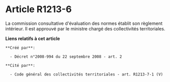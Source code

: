 # Article R1213-6

La commission consultative d'évaluation des normes établit son règlement intérieur. Il est approuvé par le ministre chargé
des collectivités territoriales.

**Liens relatifs à cet article**

	**Créé par**:

	  - Décret n°2008-994 du 22 septembre 2008 - art. 2

	**Cité par**:

	  - Code général des collectivités territoriales - art. R1213-7-1 (V)
